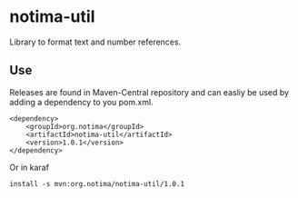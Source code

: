 # notima-util
Library to format text and number references.

## Use

Releases are found in Maven-Central repository and can easliy be used by adding a dependency to you pom.xml.

    <dependency>
        <groupId>org.notima</groupId>
        <artifactId>notima-util</artifactId>
        <version>1.0.1</version>
    </dependency>

    
Or in karaf

	install -s mvn:org.notima/notima-util/1.0.1
